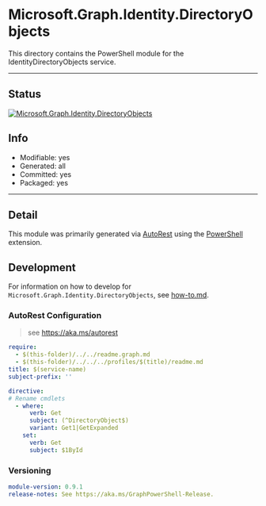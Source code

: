 <!-- region Generated -->
# Microsoft.Graph.Identity.DirectoryObjects
This directory contains the PowerShell module for the IdentityDirectoryObjects service.

---
## Status
[![Microsoft.Graph.Identity.DirectoryObjects](https://img.shields.io/powershellgallery/v/Microsoft.Graph.Identity.DirectoryObjects.svg?style=flat-square&label=Microsoft.Graph.Identity.DirectoryObjects "Microsoft.Graph.Identity.DirectoryObjects")](https://www.powershellgallery.com/packages/Microsoft.Graph.Identity.DirectoryObjects/)

## Info
- Modifiable: yes
- Generated: all
- Committed: yes
- Packaged: yes

---
## Detail
This module was primarily generated via [AutoRest](https://github.com/Azure/autorest) using the [PowerShell](https://github.com/Azure/autorest.powershell) extension.

## Development
For information on how to develop for `Microsoft.Graph.Identity.DirectoryObjects`, see [how-to.md](how-to.md).
<!-- endregion -->

### AutoRest Configuration

> see https://aka.ms/autorest

``` yaml
require:
  - $(this-folder)/../../readme.graph.md
  - $(this-folder)/../../../profiles/$(title)/readme.md
title: $(service-name)
subject-prefix: ''

directive:
# Rename cmdlets
  - where:
      verb: Get
      subject: (^DirectoryObject$)
      variant: Get1|GetExpanded
    set:
      verb: Get
      subject: $1ById
```
### Versioning

``` yaml
module-version: 0.9.1
release-notes: See https://aka.ms/GraphPowerShell-Release.
```
